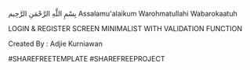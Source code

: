 بِسْمِ اللَّهِ الرَّحْمَنِ الرَّحِيم
Assalamu'alaikum Warohmatullahi Wabarokaatuh

LOGIN & REGISTER SCREEN MINIMALIST WITH VALIDATION FUNCTION

Created By : Adjie Kurniawan


#SHAREFREETEMPLATE
#SHAREFREEPROJECT
